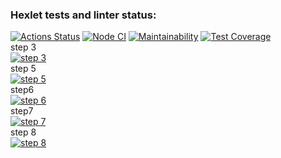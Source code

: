 ### Hexlet tests and linter status:
[![Actions Status](https://github.com/kdi-course/backend-project-lvl2/workflows/hexlet-check/badge.svg)](https://github.com/kdi-course/backend-project-lvl2/actions) 
[![Node CI](https://github.com/kdi-course/backend-project-lvl2/actions/workflows/node-ci.yml/badge.svg)](https://github.com/kdi-course/backend-project-lvl2/actions/workflows/node-ci.yml)
[![Maintainability](https://api.codeclimate.com/v1/badges/5cc138f0f9a8b84f1b1e/maintainability)](https://codeclimate.com/github/kdi-course/backend-project-lvl2/maintainability)
[![Test Coverage](https://api.codeclimate.com/v1/badges/5cc138f0f9a8b84f1b1e/test_coverage)](https://codeclimate.com/github/kdi-course/backend-project-lvl2/test_coverage)   
step 3\
[![step 3](https://asciinema.org/a/ThM6rK5gx8HfCKoNc7lAB3Uah.svg)](https://asciinema.org/a/ThM6rK5gx8HfCKoNc7lAB3Uah)\
step 5\
[![step 5](https://asciinema.org/a/3iqG6ec7BD0efQdIISASHK2CB.svg)](https://asciinema.org/a/3iqG6ec7BD0efQdIISASHK2CB)\
step6\
[![step 6](https://asciinema.org/a/bG0ZxivI109dhkfyZWkpfwJKk.svg)](https://asciinema.org/a/bG0ZxivI109dhkfyZWkpfwJKk)\
step7\
[![step 7](https://asciinema.org/a/Ta92uCX51EqE8ZJXbGbCeO7CD.svg)](https://asciinema.org/a/Ta92uCX51EqE8ZJXbGbCeO7CD)\
step 8\
[![step 8](https://asciinema.org/a/5ImpN0f0shfl0Trjt57lzP63w.svg)](https://asciinema.org/a/5ImpN0f0shfl0Trjt57lzP63w)